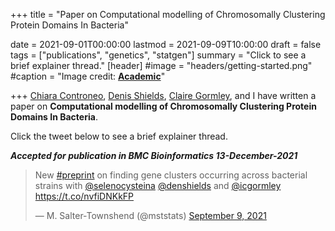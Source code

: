 +++
title = "Paper on Computational modelling of Chromosomally Clustering Protein Domains In Bacteria"

date = 2021-09-01T00:00:00
lastmod = 2021-09-09T10:00:00
draft = false
tags = ["publications", "genetics", "statgen"]
summary = "Click to see a brief explainer thread."
[header]
#image = "headers/getting-started.png"
#caption = "Image credit: [**Academic**](https://github.com/gcushen/hugo-academic/)"

+++
[Chiara Controneo](http://shieldslab.ucd.ie/people/chiara-cotroneo/), [Denis Shields](http://shieldslab.ucd.ie/), [Claire Gormley](https://sites.google.com/view/clairegormley/), and I have written a paper on
**Computational modelling of Chromosomally Clustering Protein Domains In Bacteria**.


Click the tweet below to see a brief explainer thread.

***Accepted for publication in BMC Bioinformatics 13-December-2021***

<blockquote class="twitter-tweet"><p lang="en" dir="ltr">New <a href="https://twitter.com/hashtag/preprint?src=hash&amp;ref_src=twsrc%5Etfw">#preprint</a> on finding gene clusters occurring across bacterial strains with <a href="https://twitter.com/selenocysteina?ref_src=twsrc%5Etfw">@selenocysteina</a> <a href="https://twitter.com/denshields?ref_src=twsrc%5Etfw">@denshields</a> and <a href="https://twitter.com/icgormley?ref_src=twsrc%5Etfw">@icgormley</a> <a href="https://t.co/nvfiDNKkFP">https://t.co/nvfiDNKkFP</a></p>&mdash; M. Salter-Townshend (@mststats) <a href="https://twitter.com/mststats/status/1435894587386744833?ref_src=twsrc%5Etfw">September 9, 2021</a></blockquote> <script async src="https://platform.twitter.com/widgets.js" charset="utf-8"></script>
